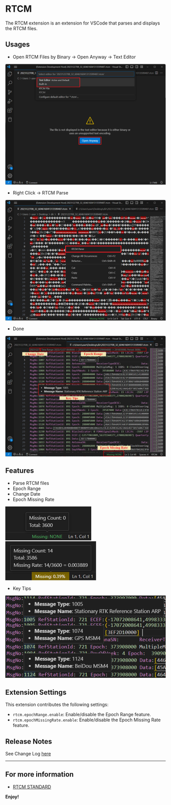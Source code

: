 # RTCM

The RTCM extension is an extension for VSCode that parses and displays the RTCM files.

## Usages

* Open RTCM Files by Binary -> Open Anyway -> Text Editor

![Step1](images/Step1.png)

* Right Click -> RTCM Parse

![Step2](images/Step2.png)

* Done

![Step3](images/Step3.png)

## Features

* Parse RTCM files
* Epoch Range
* Change Date
* Epoch Missing Rate

![StatusBar](images/StatusBar1.png)
![StatusBar](images/StatusBar2.png)

* Key Tips

![Hover](images/Hover.png)

## Extension Settings

This extension contributes the following settings:

* `rtcm.epochRange.enable`: Enable/disable the Epoch Range feature.
* `rtcm.epochMissingRate.enable`: Enable/disable the Epoch Missing Rate feature.

## Release Notes

See Change Log [here](CHANGELOG.md)

---

## For more information

* [RTCM STANDARD](https://www.rtcm.org/)

**Enjoy!**
